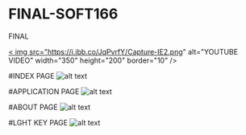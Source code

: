 # FINAL-SOFT166
FINAL

<a href="https://youtu.be/jV8JSsFS59E" target="_blank">< img src="https://i.ibb.co/JqPvrfY/Capture-IE2.png" 
alt="YOUTUBE VIDEO" width="350" height="200" border="10" /></a>

#INDEX PAGE
![alt text](https://i.ibb.co/NmbyQdm/Capture-IE1.png "INDEX PAGE")

#APPLICATION PAGE
![alt text]( https://i.ibb.co/JqPvrfY/Capture-IE2.png "APPLICATION PAGE")

#ABOUT PAGE
![alt text](https://i.ibb.co/ZKTzLRQ/Capture-IE3.png "ABOUT PAGE")

#LGHT KEY PAGE
![alt text](https://i.ibb.co/pXjnH1P/Capture-IE4.png "LIGHT KEY PAGE")

